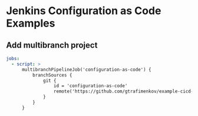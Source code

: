 # Jenkins Configuration as Code Examples

## Add multibranch project

```yaml
jobs:
  - script: >
      multibranchPipelineJob('configuration-as-code') {
          branchSources {
              git {
                  id = 'configuration-as-code'
                  remote('https://github.com/gtrafimenkov/example-cicd-simple-bash.git')
              }
          }
      }
```
